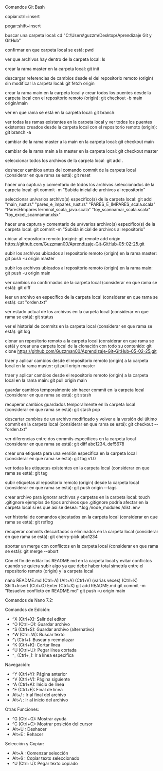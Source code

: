 Comandos Git Bash

copiar:ctrl+insert

pegar:shift+insert

buscar una carpeta local:
cd "C:\Users\guzzm\Desktop\Aprendizaje Git y GitHub"

confirmar en que carpeta local se está:
pwd

ver que archivos hay dentro de la carpeta local:
ls

crear la rama master en la carpeta local:
git init

descargar referencias de cambios desde el del repositorio remoto (origin) sin modificar la carpeta local:
git fetch origin

crear la rama main en la carpeta local y crear todos los puentes desde la carpeta local con el repositorio remoto (origin):
git checkout -b main origin/main

ver en que rama se está en la carpeta local:
git branch

ver todas las ramas existentes en la carpeta local y ver todos los puentes existentes creados desde la carpeta local con el repositorio remoto (origin):
git branch -a

cambiar de la rama master a la main en la carpeta local:
git checkout main

cambiar de la rama main a la master en la carpeta local:
git checkout master

seleccionar todos los archivos de la carpeta local:
git add .

deshacer cambios antes del comando commit de la carpeta local (considerar en que rama se está):
git reset

hacer una captura y comentario de todos los archivos seleccionados de la carpeta local:
git commit -m "Subida inicial de archivos al repositorio"

seleccionar un/varios archivo(s) específico(s) de la carpeta local:
git add "main_rust.rs" "pares_e_impares_rust.rs" "PARES_E_IMPARES_scala.scala" "ParesEImparesTerminal_scala_java.scala" "toy_scannamar_scala.scala" "toy_excel_scannamar.xlsx"

hacer una captura y comentario de un/varios archivo(s) específico(s) de la carpeta local:
git commit -m "Subida inicial de archivos al repositorio"

ubicar al repositorio remoto (origin):
git remote add origin https://github.com/Guzzman00/Aprendizaje-Git-GitHub-05-02-25.git

subir los archivos ubicados al repositorio remoto (origin) en la rama master:
git push -u origin master

subir los archivos ubicados al repositorio remoto (origin) en la rama main:
git push -u origin main

ver cambios no confirmados de la carpeta local (considerar en que rama se está):
git diff

leer un archivo en específico de la carpeta local (considerar en que rama se está):
cat "orden.txt"

ver estado actual de los archivos en la carpeta local (considerar en que rama se está):
git status

ver el historial de commits en la carpeta local (considerar en que rama se está):
git log

clonar un repositorio remoto a la carpeta local (considerar en que rama se está) y crear una carpeta local de la clonación con todo su contenido:
git clone https://github.com/Guzzman00/Aprendizaje-Git-GitHub-05-02-25.git

traer y aplicar cambios desde el repositorio remoto (origin) a la carpeta local en la rama master:
git pull origin master

traer y aplicar cambios desde el repositorio remoto (origin) a la carpeta local en la rama main:
git pull origin main

guardar cambios temporalmente sin hacer commit en la carpeta local (considerar en que rama se está):
git stash

recuperar cambios guardados temporalmente en la carpeta local (considerar en que rama se está):
git stash pop

descartar cambios de un archivo modificado y volver a la versión del último commit en la carpeta local (considerar en que rama se está):
git checkout -- "orden.txt"

ver diferencias entre dos commits específicos en la carpeta local (considerar en que rama se está):
git diff abc1234..def5678

crear una etiqueta para una versión específica en la carpeta local (considerar en que rama se está):
git tag v1.0

ver todas las etiquetas existentes en la carpeta local (considerar en que rama se está):
git tag

subir etiquetas al repositorio remoto (origin) desde la carpeta local (considerar en que rama se está):
git push origin --tags

crear archivo para ignorar archivos y carpetas en la carpeta local:
touch .gitignore
ejemplos de tipos archivos que .gitignore podría afectar en la carpeta local si es que así se desea:
*.log
/node_modules
/dist
.env

ver historial de comandos ejecutados en la carpeta local (considerar en que rama se está):
git reflog

recuperar commits descartados o eliminados en la carpeta local (considerar en que rama se está):
git cherry-pick abc1234

abortar un merge con conflictos en la carpeta local (considerar en que rama se está):
git merge --abort


Con el fin de editar los README.md en la carpeta local y evitar conflictos cuando se quiera subir algo ya que debe haber total simetría entre el repositorio remoto (origin) y la carpeta local

nano README.md
(Ctrl+A)
(Alt+A)
(Ctrl+V) (varias veces)
(Ctrl+K)
Shift+Insert
(Ctrl+O)
Enter
(Ctrl+X)
git add README.md
git commit -m "Resuelvo conflicto en README.md"
git push -u origin main


Comandos de Nano 7.2:

Comandos de Edición:
 * ^X (Ctrl+X): Salir del editor
 * ^O (Ctrl+O): Guardar archivo
 * ^S (Ctrl+S): Guardar archivo (alternativo)
 * ^W (Ctrl+W): Buscar texto
 * ^\ (Ctrl+\): Buscar y reemplazar
 * ^K (Ctrl+K): Cortar línea
 * ^U (Ctrl+U): Pegar línea cortada
 * ^_ (Ctrl+_): Ir a línea específica

Navegación:
 * ^Y (Ctrl+Y): Página anterior
 * ^V (Ctrl+V): Página siguiente
 * ^A (Ctrl+A): Inicio de línea
 * ^E (Ctrl+E): Final de línea
 * Alt+/     : Ir al final del archivo
 * Alt+\     : Ir al inicio del archivo

Otras Funciones:
 * ^G (Ctrl+G): Mostrar ayuda
 * ^C (Ctrl+C): Mostrar posición del cursor
 * Alt+U     : Deshacer
 * Alt+E     : Rehacer

Selección y Copiar:
 * Alt+A     : Comenzar selección
 * Alt+6     : Copiar texto seleccionado
 * ^U (Ctrl+U): Pegar texto copiado
